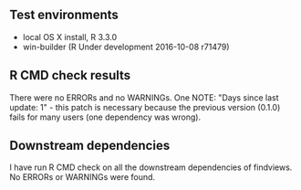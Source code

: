 ## Test environments
* local OS X install, R 3.3.0
* win-builder (R Under development 2016-10-08 r71479)

## R CMD check results
There were no ERRORs and no WARNINGs.
One NOTE: "Days since last update: 1" - this patch is necessary because the
previous version (0.1.0) fails for many users (one dependency was wrong).

## Downstream dependencies
I have run R CMD check on all the downstream dependencies of findviews.
No ERRORs or WARNINGs were found.
